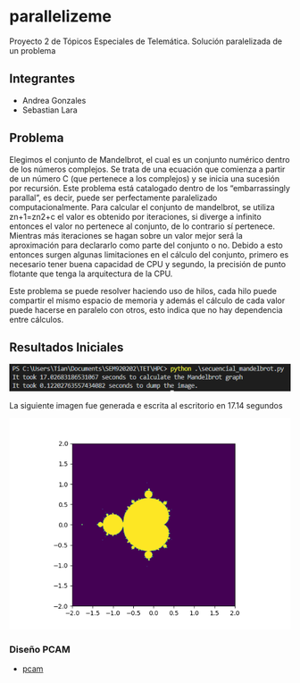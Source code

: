 # parallelizeme
Proyecto 2 de Tópicos Especiales de Telemática. Solución paralelizada de un problema

## Integrantes
- Andrea Gonzales
- Sebastian Lara

## Problema

Elegimos el conjunto de Mandelbrot, el cual es un conjunto numérico dentro de los números complejos. Se trata de una ecuación que comienza a partir de un número C (que pertenece a los complejos) y se inicia una sucesión por recursión. Este problema está catalogado dentro de los “embarrassingly parallal”, es decir, puede ser perfectamente paralelizado computacionalmente. Para calcular el conjunto de mandelbrot, se utiliza zn+1=zn2+c el valor es obtenido por iteraciones, si diverge a infinito entonces el valor no pertenece al conjunto, de lo contrario sí pertenece. Mientras más iteraciones se hagan sobre un valor mejor será la aproximación para declararlo como parte del conjunto o no. Debido a esto entonces surgen algunas limitaciones en el cálculo del conjunto, primero es necesario tener buena capacidad de CPU y segundo, la precisión de punto flotante que tenga la arquitectura de la CPU. 

Este problema se puede resolver haciendo uso de hilos, cada hilo puede compartir el mismo espacio de memoria y además el cálculo de cada valor puede hacerse en paralelo con otros, esto indica que no hay dependencia entre cálculos.

## Resultados Iniciales

![ri](./resultadosIniciales.png)

La siguiente imagen fue generada e escrita al escritorio en 17.14 segundos

![ri](./mandelbrotImgInicial.png)

### Diseño PCAM
* [pcam](pcam.md)
